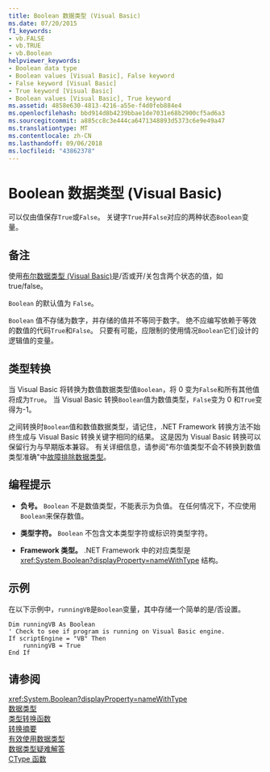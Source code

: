 ```yaml
---
title: Boolean 数据类型 (Visual Basic)
ms.date: 07/20/2015
f1_keywords:
- vb.FALSE
- vb.TRUE
- vb.Boolean
helpviewer_keywords:
- Boolean data type
- Boolean values [Visual Basic], False keyword
- False keyword [Visual Basic]
- True keyword [Visual Basic]
- Boolean values [Visual Basic], True keyword
ms.assetid: 4858e630-4813-4216-a55e-f4d0feb884e4
ms.openlocfilehash: bbd914d8b4239bbae1de7031e68b2900cf5ad6a3
ms.sourcegitcommit: a885cc8c3e444ca6471348893d5373c6e9e49a47
ms.translationtype: MT
ms.contentlocale: zh-CN
ms.lasthandoff: 09/06/2018
ms.locfileid: "43862378"
---
```

# <a name="boolean-data-type-visual-basic"></a>Boolean 数据类型 (Visual Basic)
可以仅由值保存`True`或`False`。 关键字`True`并`False`对应的两种状态`Boolean`变量。  
  
## <a name="remarks"></a>备注  
 使用[布尔数据类型 (Visual Basic)](../../../visual-basic/language-reference/data-types/boolean-data-type.md)是/否或开/关包含两个状态的值，如 true/false。  
  
 `Boolean` 的默认值为 `False`。  
  
 `Boolean` 值不存储为数字，并存储的值并不等同于数字。 绝不应编写依赖于等效的数值的代码`True`和`False`。 只要有可能，应限制的使用情况`Boolean`它们设计的逻辑值的变量。  
  
## <a name="type-conversions"></a>类型转换  
 当 Visual Basic 将转换为数值数据类型值`Boolean`，将 0 变为`False`和所有其他值将成为`True`。 当 Visual Basic 转换`Boolean`值为数值类型，`False`变为 0 和`True`变得为-1。  
  
 之间转换时`Boolean`值和数值数据类型，请记住，.NET Framework 转换方法不始终生成与 Visual Basic 转换关键字相同的结果。 这是因为 Visual Basic 转换可以保留行为与早期版本兼容。 有关详细信息，请参阅"布尔值类型不会不转换到数值类型准确"中[故障排除数据类型](../../../visual-basic/programming-guide/language-features/data-types/troubleshooting-data-types.md)。  
  
## <a name="programming-tips"></a>编程提示  
  
-   **负号。** `Boolean` 不是数值类型，不能表示为负值。 在任何情况下，不应使用`Boolean`来保存数值。  
  
-   **类型字符。** `Boolean` 不包含文本类型字符或标识符类型字符。  
  
-   **Framework 类型。** .NET Framework 中的对应类型是 <xref:System.Boolean?displayProperty=nameWithType> 结构。  
  
## <a name="example"></a>示例  
 在以下示例中，`runningVB`是`Boolean`变量，其中存储一个简单的是/否设置。  
  
```  
Dim runningVB As Boolean  
' Check to see if program is running on Visual Basic engine.  
If scriptEngine = "VB" Then  
    runningVB = True  
End If  
```  
  
## <a name="see-also"></a>请参阅  
 <xref:System.Boolean?displayProperty=nameWithType>  
 [数据类型](../../../visual-basic/language-reference/data-types/index.md)  
 [类型转换函数](../../../visual-basic/language-reference/functions/type-conversion-functions.md)  
 [转换摘要](../../../visual-basic/language-reference/keywords/conversion-summary.md)  
 [有效使用数据类型](../../../visual-basic/programming-guide/language-features/data-types/efficient-use-of-data-types.md)  
 [数据类型疑难解答](../../../visual-basic/programming-guide/language-features/data-types/troubleshooting-data-types.md)  
 [CType 函数](../../../visual-basic/language-reference/functions/ctype-function.md)
